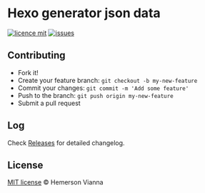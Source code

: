 # Hexo generator json data

[![licence mit](https://img.shields.io/badge/license-MIT-blue.svg?style=flat-square)](http://hemersonvianna.mit-license.org/)
[![issues](https://img.shields.io/github/issues/descco-tools/resource-hexo-json-data.svg?style=flat-square)](https://github.com/descco-tools/resource-hexo-json-data/issues)

## Contributing

- Fork it!
- Create your feature branch: `git checkout -b my-new-feature`
- Commit your changes: `git commit -m 'Add some feature'`
- Push to the branch: `git push origin my-new-feature`
- Submit a pull request

## Log

Check [Releases](https://github.com/descco-tools/resource-hexo-json-data/releases) for detailed changelog.

## License

[MIT license](http://hemersonvianna.mit-license.org/) © Hemerson Vianna
